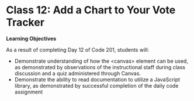# Class 12: Add a Chart to Your Vote Tracker

**Learning Objectives**

As a result of completing Day 12 of Code 201, students will:

- Demonstrate understanding of how the \<canvas> element can be used, as demonstrated by observations of the instructional staff during class discussion and a quiz administered through Canvas.
- Demonstrate the ability to read documentation to utilize a JavaScript library, as demonstrated by successful completion of the daily code assignment
